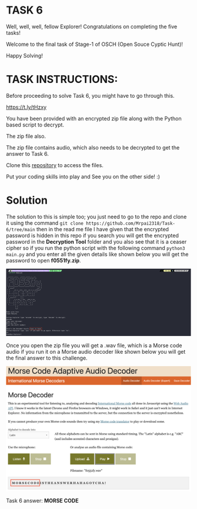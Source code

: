 # TASK 6

Well, well, well, fellow Explorer! Congratulations on completing the five tasks!

Welcome to the final task of Stage-1 of OSCH (Open Souce Cyptic Hunt)!

Happy Solving!

# TASK INSTRUCTIONS:

Before proceeding to solve Task 6, you might have to go through this.

https://t.ly/tHzxy

You have been provided with an encrypted zip file along with the Python based script to decrypt.

The zip file also.

The zip file contains audio, which also needs to be decrypted to get the answer to Task 6.

Clone this [<ins>repository</ins>](https://github.com/Mrpai2318/Task-6/tree/main) to access the files.

Put your coding skills into play and See you on the other side! :)

# Solution 
The solution to this is simple too; you just need to go to the repo and clone it using the command ``` git clone https://github.com/Mrpai2318/Task-6/tree/main ``` then in the read me file I have given that the encrypted password is hidden in this repo if you search you will get the encrypted password in the **Decryption Tool**  folder and you also see that it is a ceaser cipher so if you run the python script with the following command ``` python3 main.py ``` and you enter all the given details like shown below you will get the password to open **f0551fy.zip**.


<img src="https://github.com/Mrpai2318/OSCH-23-Solutions/blob/main/Stage-1/_resources/caesarcipher.png" alt="caesarcipher">

Once you open the zip file you will get a .wav file, which is a Morse code audio if you run it on a Morse audio decoder like shown below you will get the final answer to this challenge.

<img src="https://github.com/Mrpai2318/OSCH-23-Solutions/blob/main/Stage-1/_resources/morsecode.png" alt="morsewebsitedecode">

Task 6 answer: **MORSE CODE**
